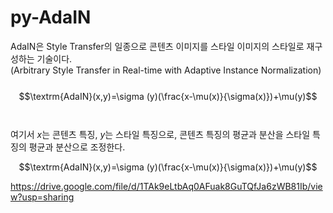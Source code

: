 # py-AdaIN
AdaIN은 Style Transfer의 일종으로 콘텐츠 이미지를 스타일 이미지의 스타일로 재구성하는 기술이다.
<br />(Arbitrary Style Transfer in Real-time with Adaptive Instance Normalization)
<br />
<br />
$$\textrm{AdaIN}(x,y)=\sigma (y)(\frac{x-\mu(x)}{\sigma(x)})+\mu(y)$$
<br />
<br />여기서 $x$는 콘텐츠 특징, $y$는 스타일 특징으로, 콘텐츠 특징의 평균과 분산을 스타일 특징의 평균과 분산으로 조정한다.

$$\textrm{AdaIN}(x,y)=\sigma (y)(\frac{x-\mu(x)}{\sigma(x)})+\mu(y)$$

https://drive.google.com/file/d/1TAk9eLtbAq0AFuak8GuTQfJa6zWB81Ib/view?usp=sharing
